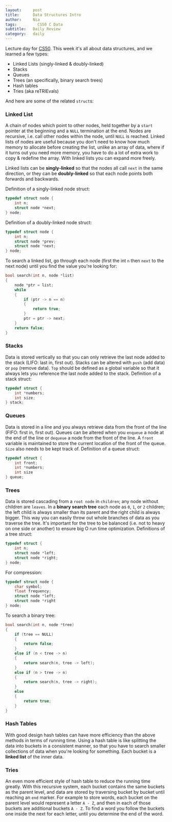 ```yaml
---
layout:     post
title:      Data Structures Intro
author:     Nia
tags: 		  CS50 C Data
subtitle:  	Daily Review
category:   daily
---
```


Lecture day for [CS50](https://niamurrell.github.io/search/index.html#CS50). This week it's all about data structures, and we learned a few types:

* Linked Lists (singly-linked & doubly-linked)
* Stacks
* Queues
* Trees (an specifically, binary search trees)
* Hash tables
* Tries (aka reTRIEvals)

And here are some of the related `struct`s:

### Linked List
A chain of nodes which point to other nodes, held together by a `start` pointer at the beginning and a `NULL` termination at the end. Nodes are recursive, i.e. call other nodes within the node, until `NULL` is reached. Linked lists of nodes are useful because you don't need to know how much memory to allocate before creating the list, unlike an array of data, where if it turns out you need more memory, you have to do a lot of extra work to copy & redefine the array. With linked lists you can expand more freely. 

Linked lists can be **singly-linked** so that the nodes all call `next` in the same direction, or they can be **doubly-linked** so that each node points both forwards and backwards.


Definition of a singly-linked node struct:
```C
typedef struct node {
	int n;
	struct node *next;
} node;
```

Definition of a doubly-linked node struct:
```C
typedef struct node {
	int n;
	struct node *prev;
	struct node *next;
} node;
```

To search a linked list, go through each node (first the int `n` then `next` to the next node) until you find the value you're looking for:
```C
bool search(int n, node *list)
{
	node *ptr = list;
	while
	{
		if (ptr -> n == n)
		{
			return true;
		}
		ptr = ptr -> next;
	}
	return false;
}
```

### Stacks

Data is stored vertically so that you can only retrieve the last node added to the stack (LIFO: last in, first out). Stacks can be altered with `push` (add data) or `pop` (remove data). `Top` should be defined as a global variable so that it always lets you reference the last node added to the stack. Definition of a stack struct:
```C
typedef struct {
	int *numbers;
	int size;
} stack;
```

### Queues

Data is stored in a line and you always retrieve data from the front of the line (FIFO: first in, first out). Queues can be altered when you `enqueue` a node at the end of the line or `dequeue` a node from the front of the line. A `front` variable is maintained to store the current location of the front of the queue. `Size` also needs to be kept track of. Definition of a queue struct:
```C
typedef struct {
	int front;
	int *numbers;
	int size
} queue;
```

### Trees

Data is stored cascading from a `root node` in `children`; any node without children are `leaves`. In a **binary search tree** each node as `0`, `1`, or `2` children; the left child is always smaller than its parent and the right child is always bigger. This way you can easily throw out whole branches of data as you traverse the tree. It's important for the tree to be balanced (i.e. not to heavy on one side or another) to ensure big O run time optimization. Definitions of a tree struct:
```C
typedef struct {
	int n;
	struct node *left;
	struct node *right;
} node;
```
For compression:
```C
typedef struct node {
	char symbol;
	float frequency;
	struct node *left;
	struct node *right
} node;
```

To search a binary tree:
```C
bool search(int n, node *tree)
{
	if (tree == NULL)
	{
		return false;
	} 
	else if (n < tree -> n)
	{
		return search(n, tree -> left);
	}
	else if (n > tree -> n)
	{
		return search(n, tree -> right);
	}
	else 
	{
		return true;
	}
}
```

### Hash Tables

With good design hash tables can have more efficiency than the above methods in terms of running time. Using a hash table is like splitting the data into buckets in a consistent manner, so that you have to search smaller collections of data when you're looking for something. Each bucket is a **linked list** of the inner data.

### Tries

An even more efficient style of hash table to reduce the running time greatly. With this recursive system, each bucket contains the same buckets as the parent level, and data are stored by traversing bucket by bucket until reaching an `end` marker. For example to store words, each bucket on the parent level would represent a letter `A - Z`, and then in each of those buckets are additional buckets `A - Z`. To find a word you follow the buckets one inside the next for each letter, until you determine the end of the word.